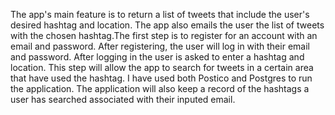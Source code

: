 The app's main feature is to return a list of tweets that include the user's desired hashtag and location. The app also emails the user the list of tweets with the chosen hashtag.The first step is to register for an account with an email and password. After registering, the user will log in with their email and password. After logging in the user is asked to enter a hashtag and location. This step will allow the app to search for tweets in a certain area that have used the hashtag. I have used both Postico and Postgres to run the application. The application will also keep a record of the hashtags a user has searched associated with their inputed email. 
